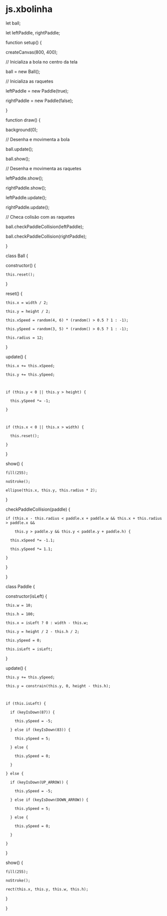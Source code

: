 # js.xbolinha

let ball;

let leftPaddle, rightPaddle;

function setup() {

  createCanvas(800, 400);

  

  // Inicializa a bola no centro da tela

  ball = new Ball();

  

  // Inicializa as raquetes

  leftPaddle = new Paddle(true);

  rightPaddle = new Paddle(false);

}

function draw() {

  background(0);

  

  // Desenha e movimenta a bola

  ball.update();

  ball.show();

  

  // Desenha e movimenta as raquetes

  leftPaddle.show();

  rightPaddle.show();

  leftPaddle.update();

  rightPaddle.update();

  

  // Checa colisão com as raquetes

  ball.checkPaddleCollision(leftPaddle);

  ball.checkPaddleCollision(rightPaddle);

}

class Ball {

  constructor() {

    this.reset();

  }

  

  reset() {

    this.x = width / 2;

    this.y = height / 2;

    this.xSpeed = random(4, 6) * (random() > 0.5 ? 1 : -1);

    this.ySpeed = random(3, 5) * (random() > 0.5 ? 1 : -1);

    this.radius = 12;

  }

  

  update() {

    this.x += this.xSpeed;

    this.y += this.ySpeed;

    

    if (this.y < 0 || this.y > height) {

      this.ySpeed *= -1;

    }

    

    if (this.x < 0 || this.x > width) {

      this.reset();

    }

  }

  

  show() {

    fill(255);

    noStroke();

    ellipse(this.x, this.y, this.radius * 2);

  }

  

  checkPaddleCollision(paddle) {

    if (this.x - this.radius < paddle.x + paddle.w && this.x + this.radius > paddle.x &&

        this.y > paddle.y && this.y < paddle.y + paddle.h) {

      this.xSpeed *= -1.1;

      this.ySpeed *= 1.1;

    }

  }

}

class Paddle {

  constructor(isLeft) {

    this.w = 10;

    this.h = 100;

    this.x = isLeft ? 0 : width - this.w;

    this.y = height / 2 - this.h / 2;

    this.ySpeed = 0;

    this.isLeft = isLeft;

  }

  

  update() {

    this.y += this.ySpeed;

    this.y = constrain(this.y, 0, height - this.h);

    

    if (this.isLeft) {

      if (keyIsDown(87)) {

        this.ySpeed = -5;

      } else if (keyIsDown(83)) {

        this.ySpeed = 5;

      } else {

        this.ySpeed = 0;

      }

    } else {

      if (keyIsDown(UP_ARROW)) {

        this.ySpeed = -5;

      } else if (keyIsDown(DOWN_ARROW)) {

        this.ySpeed = 5;

      } else {

        this.ySpeed = 0;

      }

    }

  }

  

  show() {

    fill(255);

    noStroke();

    rect(this.x, this.y, this.w, this.h);

  }

}


